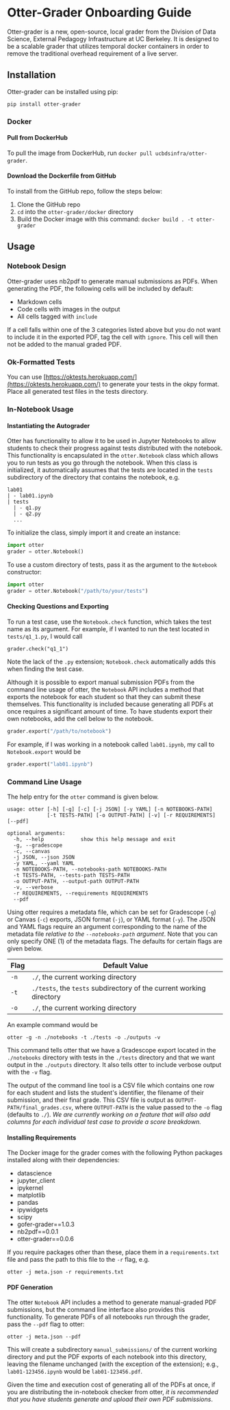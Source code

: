 # Otter-Grader Onboarding Guide

Otter-grader is a new, open-source, local grader from the Division of Data Science, External Pedagogy Infrastructure at UC Berkeley. It is designed to be a scalable grader that utilizes temporal docker containers in order to remove the traditional overhead requirement of a live server. 

## Installation

Otter-grader can be installed using pip:

```
pip install otter-grader
```

### Docker

#### Pull from DockerHub

To pull the image from DockerHub, run `docker pull ucbdsinfra/otter-grader`.

#### Download the Dockerfile from GitHub

To install from the GitHub repo, follow the steps below:

1. Clone the GitHub repo
2. `cd` into the `otter-grader/docker` directory
3. Build the Docker image with this command: `docker build . -t otter-grader`

## Usage

### Notebook Design

Otter-grader uses nb2pdf to generate manual submissions as PDFs. When generating the PDF, the following cells will be included by default:

* Markdown cells
* Code cells with images in the output
* All cells tagged with `include`

If a cell falls within one of the 3 categories listed above but you do not want to include it in the exported PDF, tag the cell with `ignore`. This cell will then not be added to the manual graded PDF.

### Ok-Formatted Tests

You can use [https://oktests.herokuapp.com/](https://oktests.herokuapp.com/) to generate your tests in the okpy format. Place all generated test files in the tests directory. 

### In-Notebook Usage

#### Instantiating the Autograder

Otter has functionality to allow it to be used in Jupyter Notebooks to allow students to check their progress against tests distributed with the notebook. This functionality is encapsulated in the `otter.Notebook` class which allows you to run tests as you go through the notebook. When this class is initialized, it automatically assumes that the tests are located in the `tests` subdirectory of the directory that contains the notebook, e.g.

```
lab01
| - lab01.ipynb
| tests
  | - q1.py
  | - q2.py
  ...
```

To initialize the class, simply import it and create an instance:

```python
import otter
grader = otter.Notebook()
```

To use a custom directory of tests, pass it as the argument to the `Notebook` constructor:

```python
import otter
grader = otter.Notebook("/path/to/your/tests")
```

#### Checking Questions and Exporting

To run a test case, use the `Notebook.check` function, which takes the test name as its argument. For example, if I wanted to run the test located in `tests/q1_1.py`, I would call

```
grader.check("q1_1")
```

Note the lack of the `.py` extension; `Notebook.check` automatically adds this when finding the test case.

Although it is possible to export manual submission PDFs from the command line usage of otter, the `Notebook` API includes a method that exports the notebook for each student so that they can submit these themselves. This functionality is included because generating all PDFs at once requires a significant amount of time. To have students export their own notebooks, add the cell below to the notebook.

```python
grader.export("/path/to/notebook")
```

For example, if I was working in a notebook called `lab01.ipynb`, my call to `Notebook.export` would be

```python
grader.export("lab01.ipynb")
```

### Command Line Usage

The help entry for the `otter` command is given below.

```
usage: otter [-h] [-g] [-c] [-j JSON] [-y YAML] [-n NOTEBOOKS-PATH]
             [-t TESTS-PATH] [-o OUTPUT-PATH] [-v] [-r REQUIREMENTS] [--pdf]

optional arguments:
  -h, --help            show this help message and exit
  -g, --gradescope
  -c, --canvas
  -j JSON, --json JSON
  -y YAML, --yaml YAML
  -n NOTEBOOKS-PATH, --notebooks-path NOTEBOOKS-PATH
  -t TESTS-PATH, --tests-path TESTS-PATH
  -o OUTPUT-PATH, --output-path OUTPUT-PATH
  -v, --verbose
  -r REQUIREMENTS, --requirements REQUIREMENTS
  --pdf
```

Using otter requires a metadata file, which can be set for Gradescope (`-g`) or Canvas (`-c`) exports, JSON format (`-j`), or YAML format (`-y`). The JSON and YAML flags require an argument corresponding to the name of the metadata file _relative to the `--notebooks-path` argument_. Note that you can only specify ONE (1) of the metadata flags. The defaults for certain flags are given below.

| Flag | Default Value |
|------|---------------|
| `-n` | `./`, the current working directory |
| `-t` | `./tests`, the `tests` subdirectory of the current working directory |
| `-o` | `./`, the current working directory |

An example command would be

```
otter -g -n ./notebooks -t ./tests -o ./outputs -v
```

This command tells otter that we have a Gradescope export located in the `./notebooks` directory with tests in the `./tests` directory and that we want output in the `./outputs` directory. It also tells otter to include verbose output with the `-v` flag.

The output of the command line tool is a CSV file which contains one row for each student and lists the student's identifier, the filename of their submission, and their final grade. This CSV file is output as `OUTPUT-PATH/final_grades.csv`, where `OUTPUT-PATH` is the value passed to the `-o` flag (defaults to `./`). _We are currently working on a feature that will also add columns for each individual test case to provide a score breakdown._

#### Installing Requirements

The Docker image for the grader comes with the following Python packages installed along with their dependencies:

* datascience
* jupyter_client
* ipykernel
* matplotlib
* pandas
* ipywidgets
* scipy
* gofer-grader==1.0.3
* nb2pdf==0.0.1
* otter-grader==0.0.6

If you require packages other than these, place them in a `requirements.txt` file and pass the path to this file to the `-r` flag, e.g.

```
otter -j meta.json -r requirements.txt
```

#### PDF Generation

The otter `Notebook` API includes a method to generate manual-graded PDF submissions, but the command line interface also provides this functionality. To generate PDFs of all notebooks run through the grader, pass the `--pdf` flag to otter:

```
otter -j meta.json --pdf
```

This will create a subdirectory `manual_submissions/` of the current working directory and put the PDF exports of each notebook into this directory, leaving the filename unchanged (with the exception of the extension); e.g., `lab01-123456.ipynb` would be `lab01-123456.pdf`.

Given the time and execution cost of generating all of the PDFs at once, if you are distributing the in-notebook checker from otter, _it is recommended that you have students generate and upload their own PDF submissions_.
